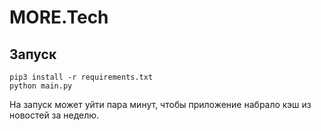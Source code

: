 # MORE.Tech

## Запуск

```
pip3 install -r requirements.txt
python main.py
```

На запуск может уйти пара минут, чтобы приложение набрало кэш из новостей за неделю.

